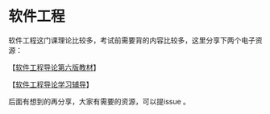 #  软件工程

软件工程这门课理论比较多，考试前需要背的内容比较多，这里分享下两个电子资源：

【[软件工程导论第六版教材](https://www.alipan.com/s/g4NzntvY8K6)】

【[软件工程导论学习辅导](https://www.alipan.com/s/Qwsw1JwbApz)】

后面有想到的再分享，大家有需要的资源，可以提issue 。




